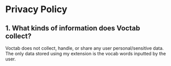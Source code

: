 # Privacy Policy

## 1. What kinds of information does Voctab collect?
Voctab does not collect, handle, or share any user personal/sensitive data. The only data stored using my extension is the vocab words inputted by the user. 
